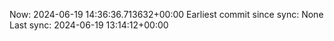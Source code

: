 Now: 2024-06-19 14:36:36.713632+00:00 Earliest commit since sync: None Last sync: 2024-06-19 13:14:12+00:00
